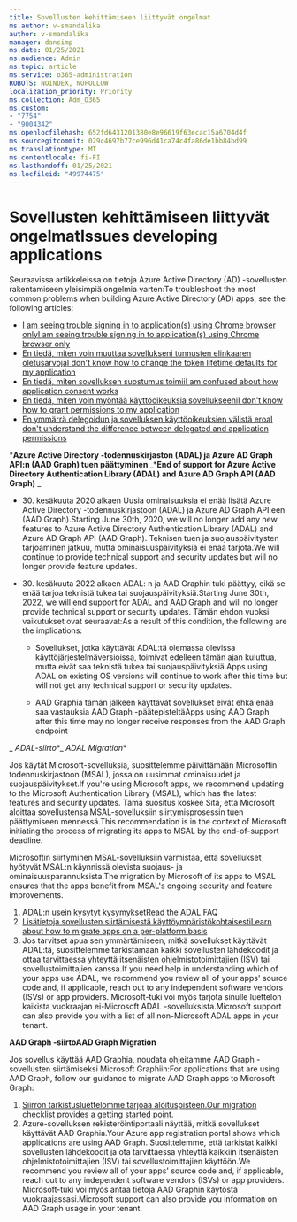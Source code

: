```yaml
---
title: Sovellusten kehittämiseen liittyvät ongelmat
ms.author: v-smandalika
author: v-smandalika
manager: dansimp
ms.date: 01/25/2021
ms.audience: Admin
ms.topic: article
ms.service: o365-administration
ROBOTS: NOINDEX, NOFOLLOW
localization_priority: Priority
ms.collection: Adm_O365
ms.custom:
- "7754"
- "9004342"
ms.openlocfilehash: 652fd6431201380e8e96619f63ecac15a6704d4f
ms.sourcegitcommit: 029c4697b77ce996d41ca74c4fa86de1bb84bd99
ms.translationtype: MT
ms.contentlocale: fi-FI
ms.lasthandoff: 01/25/2021
ms.locfileid: "49974475"
---
```

# <a name="issues-developing-applications"></a><span data-ttu-id="18042-102">Sovellusten kehittämiseen liittyvät ongelmat</span><span class="sxs-lookup"><span data-stu-id="18042-102">Issues developing applications</span></span>

<span data-ttu-id="18042-103">Seuraavissa artikkeleissa on tietoja Azure Active Directory (AD) -sovellusten rakentamiseen yleisimpiä ongelmia varten:</span><span class="sxs-lookup"><span data-stu-id="18042-103">To troubleshoot the most common problems when building Azure Active Directory (AD) apps, see the following articles:</span></span>

- [<span data-ttu-id="18042-104">I am seeing trouble signing in to application(s) using Chrome browser only</span><span class="sxs-lookup"><span data-stu-id="18042-104">I am seeing trouble signing in to application(s) using Chrome browser only</span></span>](https://docs.microsoft.com/office365/troubleshoot/miscellaneous/chrome-behavior-affects-applications) 
- [<span data-ttu-id="18042-105">En tiedä, miten voin muuttaa sovellukseni tunnusten elinkaaren oletusarvoja</span><span class="sxs-lookup"><span data-stu-id="18042-105">I don't know how to change the token lifetime defaults for my application</span></span>](https://docs.microsoft.com/azure/active-directory/develop/registration-config-change-token-lifetime-how-to) 
- [<span data-ttu-id="18042-106">En tiedä, miten sovelluksen suostumus toimii</span><span class="sxs-lookup"><span data-stu-id="18042-106">I am confused about how application consent works</span></span>](https://docs.microsoft.com/azure/active-directory/application-dev-consent-framework) 
- [<span data-ttu-id="18042-107">En tiedä, miten voin myöntää käyttöoikeuksia sovellukseeni</span><span class="sxs-lookup"><span data-stu-id="18042-107">I don't know how to grant permissions to my application</span></span>](https://docs.microsoft.com/azure/active-directory/manage-apps/configure-user-consent) 
- [<span data-ttu-id="18042-108">En ymmärrä delegoidun ja sovelluksen käyttöoikeuksien välistä eroa</span><span class="sxs-lookup"><span data-stu-id="18042-108">I don't understand the difference between delegated and application permissions</span></span>](https://docs.microsoft.com/azure/active-directory/develop/delegated-and-app-perms)

<span data-ttu-id="18042-109">\***Azure Active Directory -todennuskirjaston (ADAL) ja Azure AD Graph API:n (AAD Graph) tuen päättyminen** _</span><span class="sxs-lookup"><span data-stu-id="18042-109">\***End of support for Azure Active Directory Authentication Library (ADAL) and Azure AD Graph API (AAD Graph)** _</span></span>

- <span data-ttu-id="18042-110">30. kesäkuuta 2020 alkaen Uusia ominaisuuksia ei enää lisätä Azure Active Directory -todennuskirjastoon (ADAL) ja Azure AD Graph API:een (AAD Graph).</span><span class="sxs-lookup"><span data-stu-id="18042-110">Starting June 30th, 2020, we will no longer add any new features to Azure Active Directory Authentication Library (ADAL) and Azure AD Graph API (AAD Graph).</span></span> <span data-ttu-id="18042-111">Teknisen tuen ja suojauspäivitysten tarjoaminen jatkuu, mutta ominaisuuspäivityksiä ei enää tarjota.</span><span class="sxs-lookup"><span data-stu-id="18042-111">We will continue to provide technical support and security updates but will no longer provide feature updates.</span></span>

- <span data-ttu-id="18042-112">30. kesäkuuta 2022 alkaen ADAL: n ja AAD Graphin tuki päättyy, eikä se enää tarjoa teknistä tukea tai suojauspäivityksiä.</span><span class="sxs-lookup"><span data-stu-id="18042-112">Starting June 30th, 2022, we will end support for ADAL and AAD Graph and will no longer provide technical support or security updates.</span></span> <span data-ttu-id="18042-113">Tämän ehdon vuoksi vaikutukset ovat seuraavat:</span><span class="sxs-lookup"><span data-stu-id="18042-113">As a result of this condition, the following are the implications:</span></span>

    - <span data-ttu-id="18042-114">Sovellukset, jotka käyttävät ADAL:tä olemassa olevissa käyttöjärjestelmäversioissa, toimivat edelleen tämän ajan kuluttua, mutta eivät saa teknistä tukea tai suojauspäivityksiä.</span><span class="sxs-lookup"><span data-stu-id="18042-114">Apps using ADAL on existing OS versions will continue to work after this time but will not get any technical support or security updates.</span></span>

    - <span data-ttu-id="18042-115">AAD Graphia tämän jälkeen käyttävät sovellukset eivät ehkä enää saa vastauksia AAD Graph -päätepisteltä</span><span class="sxs-lookup"><span data-stu-id="18042-115">Apps using AAD Graph after this time may no longer receive responses from the AAD Graph endpoint</span></span>

<span data-ttu-id="18042-116">_ *ADAL-siirto*\*</span><span class="sxs-lookup"><span data-stu-id="18042-116">_ *ADAL Migration*\*</span></span>

<span data-ttu-id="18042-117">Jos käytät Microsoft-sovelluksia, suosittelemme päivittämään Microsoftin todennuskirjastoon (MSAL), jossa on uusimmat ominaisuudet ja suojauspäivitykset.</span><span class="sxs-lookup"><span data-stu-id="18042-117">If you're using Microsoft apps, we recommend updating to the Microsoft Authentication Library (MSAL), which has the latest features and security updates.</span></span> <span data-ttu-id="18042-118">Tämä suositus koskee Sitä, että Microsoft aloittaa sovellustensa MSAL-sovelluksiin siirtymisprosessin tuen päättymiseen mennessä.</span><span class="sxs-lookup"><span data-stu-id="18042-118">This recommendation is in the context of Microsoft initiating the process of migrating its apps to MSAL by the end-of-support deadline.</span></span> 

<span data-ttu-id="18042-119">Microsoftin siirtyminen MSAL-sovelluksiin varmistaa, että sovellukset hyötyvät MSAL:n käynnissä olevista suojaus- ja ominaisuusparannuksista.</span><span class="sxs-lookup"><span data-stu-id="18042-119">The migration by Microsoft of its apps to MSAL ensures that the apps benefit from MSAL's ongoing security and feature improvements.</span></span>

1. [<span data-ttu-id="18042-120">ADAL:n usein kysytyt kysymykset</span><span class="sxs-lookup"><span data-stu-id="18042-120">Read the ADAL FAQ</span></span>](https://docs.microsoft.com/azure/active-directory/develop/msal-migration#frequently-asked-questions-faq) 
2. [<span data-ttu-id="18042-121">Lisätietoja sovellusten siirtämisestä käyttöympäristökohtaisesti</span><span class="sxs-lookup"><span data-stu-id="18042-121">Learn about how to migrate apps on a per-platform basis</span></span>](https://docs.microsoft.com/azure/active-directory/develop/msal-migration#frequently-asked-questions-faq) 
3. <span data-ttu-id="18042-122">Jos tarvitset apua sen ymmärtämiseen, mitkä sovellukset käyttävät ADAL:tä, suosittelemme tarkistamaan kaikki sovellusten lähdekoodit ja ottaa tarvittaessa yhteyttä itsenäisten ohjelmistotoimittajien (ISV) tai sovellustoimittajien kanssa.</span><span class="sxs-lookup"><span data-stu-id="18042-122">If you need help in understanding which of your apps use ADAL, we recommend you review all of your apps' source code and, if applicable, reach out to any independent software vendors (ISVs) or app providers.</span></span> <span data-ttu-id="18042-123">Microsoft-tuki voi myös tarjota sinulle luettelon kaikista vuokraajan ei-Microsoft ADAL -sovelluksista.</span><span class="sxs-lookup"><span data-stu-id="18042-123">Microsoft support can also provide you with a list of all non-Microsoft ADAL apps in your tenant.</span></span>

<span data-ttu-id="18042-124">**AAD Graph -siirto**</span><span class="sxs-lookup"><span data-stu-id="18042-124">**AAD Graph Migration**</span></span>

<span data-ttu-id="18042-125">Jos sovellus käyttää AAD Graphia, noudata ohjeitamme AAD Graph -sovellusten siirtämiseksi Microsoft Graphiin:</span><span class="sxs-lookup"><span data-stu-id="18042-125">For applications that are using AAD Graph, follow our guidance to migrate AAD Graph apps to Microsoft Graph:</span></span>

1. <span data-ttu-id="18042-126">[Siirron tarkistusluettelomme tarjoaa aloituspisteen.](https://docs.microsoft.com/graph/migrate-azure-ad-graph-planning-checklist)</span><span class="sxs-lookup"><span data-stu-id="18042-126">[Our migration checklist provides a getting started point](https://docs.microsoft.com/graph/migrate-azure-ad-graph-planning-checklist).</span></span> 
2. <span data-ttu-id="18042-127">Azure-sovelluksen rekisteröintiportaali näyttää, mitkä sovellukset käyttävät AAD Graphia.</span><span class="sxs-lookup"><span data-stu-id="18042-127">Your Azure app registration portal shows which applications are using AAD Graph.</span></span> <span data-ttu-id="18042-128">Suosittelemme, että tarkistat kaikki sovellusten lähdekoodit ja ota tarvittaessa yhteyttä kaikkiin itsenäisten ohjelmistotoimittajien (ISV) tai sovellustoimittajien käyttöön.</span><span class="sxs-lookup"><span data-stu-id="18042-128">We recommend you review all of your apps' source code and, if applicable, reach out to any independent software vendors (ISVs) or app providers.</span></span> <span data-ttu-id="18042-129">Microsoft-tuki voi myös antaa tietoja AAD Graphin käytöstä vuokraajassasi.</span><span class="sxs-lookup"><span data-stu-id="18042-129">Microsoft support can also provide you information on AAD Graph usage in your tenant.</span></span>







